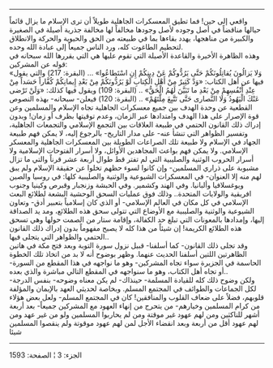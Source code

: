 ------------------------------------------------------------------------

واقعي إلى حين! فما تطيق المعسكرات الجاهلية طويلاً أن ترى الإسلام ما يزال
قائماً حيالها مناقضاً في أصل وجوده لأصل وجودها مخالفاً لها مخالفة جذرية
أصيلة في الصغيرة والكبيرة من مناهجها، يهدد بقاءها بما في طبيعته من الحق
والحيوية والحركة والانطلاق لتحطيم الطاغوت كله، ورد الناس جميعاً إلى عبادة
الله وحده.  
وهذه الظاهرة الأخيرة والقاعدة الأصيلة التي تقوم عليها هي التي يقررها
الله سبحانه في قوله عن المشركين:  
«وَلا يَزالُونَ يُقاتِلُونَكُمْ حَتَّى يَرُدُّوكُمْ عَنْ دِينِكُمْ إِنِ اسْتَطاعُوا» ... (البقرة: 217)
والتي يقول فيها عن أهل الكتاب: «وَدَّ كَثِيرٌ مِنْ أَهْلِ الْكِتابِ لَوْ يَرُدُّونَكُمْ مِنْ بَعْدِ
إِيمانِكُمْ كُفَّاراً حَسَداً مِنْ عِنْدِ أَنْفُسِهِمْ مِنْ بَعْدِ ما تَبَيَّنَ لَهُمُ الْحَقُّ» .. (البقرة:
109) ويقول فيها كذلك: «وَلَنْ تَرْضى عَنْكَ الْيَهُودُ وَلَا النَّصارى حَتَّى تَتَّبِعَ مِلَّتَهُمْ»
.. (البقرة: 120) فيعلن- سبحانه- بهذه النصوص القطعية عن وحدة الهدف بين
جميع معسكرات الجاهلية تجاه الإسلام والمسلمين وعن قوة الإصرار على هذا
الهدف وامتدادها عبر الزمان، وعدم توقيتها بظرف أو زمان! وبدون إدراك ذلك
القانون الحتمي في طبيعة العلاقات بين التجمع الإسلامي والتجمعات الجاهلية،
وتفسير الظواهر التي تنشأ عنه- على مدار التاريخ- بالرجوع إليه، لا يمكن
فهم طبيعة الجهاد في الإسلام ولا طبيعة تلك الصراعات الطويلة بين المعسكرات
الجاهلية والمعسكر الإسلامي. ولا يمكن فهم بواعث المجاهدين الأوائل، ولا
أسرار الفتوحات الإسلامية ولا أسرار الحروب الوثنية والصليبية التي لم تفتر
قط طوال أربعة عشر قرناً والتي ما تزال مشبوبة على ذراري المسلمين- وإن
كانوا لسوء حظهم تخلوا عن حقيقة الإسلام ولم يبق لهم منه إلا العنوان- في
المعسكرات الشيوعية والوثنية والصليبية كلها: في روسيا والصين ويوغسلافيا
وألبانيا. وفي الهند وكشمير. وفي الحبشة وزنجبار وقبرص وكينيا وجنوب
افريقية والولايات المتحدة.. وذلك فوق عمليات السحق الوحشية البشعة لطلائع
البعث الإسلامي في كل مكان في العالم الإسلامي- أو الذي كان إسلامياً بتعبير
أدق- وتعاون الشيوعية والوثنية والصليبية مع الأوضاع التي تتولى سحق هذه
الطلائع، ومد يد الصداقة إليها، وإمدادها بالمعونات التي تبلغ حد الكفالة،
وإقامة ستار من الصمت حولها وهي تسحق هذه الطلائع الكريمة! إن شيئاً من هذا
كله لا يصبح مفهوماً بدون إدراك ذلك القانون الحتمي والظواهر التي يتجلى
فيها..  
وقد تجلى ذلك القانون- كما أسلفنا- قبيل نزول سورة التوبة وبعد فتح مكة في
هاتين الظاهرتين اللتين أسلفنا الحديث عنهما. وظهر بوضوح أنه لا بد من
اتخاذ تلك الخطوة الحاسمة في الجزيرة سواء تجاه المشركين- وهو ما نواجهه في
هذا المقطع من السورة- أو تجاه أهل الكتاب، وهو ما سنواجهه في المقطع
التالي مباشرة والذي بعده..  
ولكن وضوح ذلك كله للقيادة المسلمة- حينذاك- لم يكن معناه وضوحه- بنفس
الدرجة- لكل الجماعات والطوائف في المجتمع المسلم. وبخاصة لحديثي العهد
بالإيمان والمؤلفة قلوبهم، فضلاً على ضعاف القلوب والمنافقين! كان في
المجتمع المسلم- ولعل بعض هؤلاء من كرام المسلمين وخيارهم- من يتحرج من
إنهاء العهود مع المشركين جميعاً- بعد أربعة أشهر للناكثين ومن لهم عهود غير
موقتة ومن لم يحاربوا المسلمين ولو من غير عهد ومن لهم عهود أقل من أربعة
وبعد انقضاء الأجل لمن لهم عهود موقوتة ولم ينقصوا المسلمين شيئا

------------------------------------------------------------------------

الجزء: 3 ¦ الصفحة: 1593
